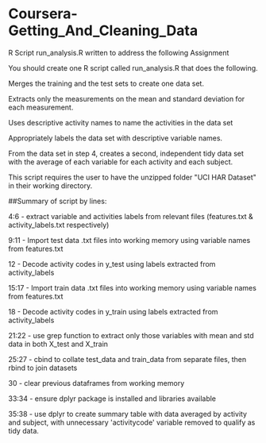 # Coursera-Getting_And_Cleaning_Data
R Script run_analysis.R written to address the following Assignment

You should create one R script called run_analysis.R that does the following.

Merges the training and the test sets to create one data set.

Extracts only the measurements on the mean and standard deviation for each measurement.

Uses descriptive activity names to name the activities in the data set

Appropriately labels the data set with descriptive variable names.

From the data set in step 4, creates a second, independent tidy data set with the average of each variable for each activity and each subject.

This script requires the user to have the unzipped folder "UCI HAR Dataset" in their working directory.

##Summary of script by lines:

4:6 - extract variable and activities labels from relevant files (features.txt & activity_labels.txt respectively)

9:11 - Import test data .txt files into working memory using variable names from features.txt

12 - Decode activity codes in y_test using labels extracted from activity_labels

15:17 - Import train data .txt files into working memory using variable names from features.txt

18 - Decode activity codes in y_train using labels extracted from activity_labels

21:22 - use grep function to extract only those variables with mean and std data in both X_test and X_train

25:27 - cbind to collate test_data and train_data from separate files, then rbind to join datasets

30 - clear previous dataframes from working memory

33:34 - ensure dplyr package is installed and libraries available

35:38 - use dplyr to create summary table with data averaged by activity and subject, with unnecessary 'activitycode' variable removed to qualify as tidy data.

